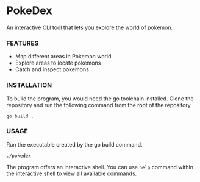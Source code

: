 # PokeDex
An interactive CLI tool that lets you explore the world of pokemon. 

### FEATURES
* Map different areas in Pokemon world
* Explore areas to locate pokemons
* Catch and inspect pokemons

### INSTALLATION 
To build the program, you would need the go toolchain installed. Clone the repository and run the following command from the root of the repository 

`go build .`

### USAGE
Run the executable created by the go build command.

`./pokedex`

The program offers an interactive shell. You can use `help` command within the interactive shell to view all available commands.
